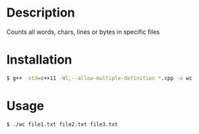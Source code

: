 # Description

Counts all words, chars, lines or bytes in specific files

# Installation 

```sh
$ g++ -std=c++11 -Wl,--allow-multiple-definition *.cpp -o wc
```

# Usage

```sh
$ ./wc file1.txt file2.txt file3.txt
```


